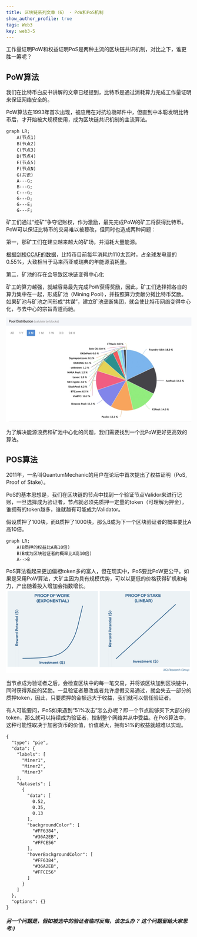 ```yaml
---
title: 区块链系列文章（6） - PoW和PoS机制
show_author_profile: true
tags: Web3
key: web3-5
---
```


工作量证明PoW和权益证明PoS是两种主流的区块链共识机制，对比之下，谁更胜一筹呢？

<!--more-->

## PoW算法

我们在比特币白皮书讲解的文章已经提到，比特币是通过消耗算力完成工作量证明来保证网络安全的。

PoW算法在1993年首次出现，被应用在对抗垃圾邮件中，但直到中本聪发明比特币后，才开始被大规模使用，成为区块链共识机制的主流算法。

```mermaid
graph LR;
    A(节点1)
    B(节点2)
    C(节点3)
    D(节点4)
    E(节点5)
    F(节点N)
    G(共识)
    A---G;
    B---G;
    C---G;
    G---D;
    G---E;
    G---F;
```
矿工们通过“挖矿”争夺记账权，作为激励，最先完成PoW的矿工将获得比特币。PoW可以保证比特币的交易难以被篡改，但同时也造成两种问题：

第一，那矿工们在建立越来越大的矿场，并消耗大量能源。

[根据剑桥CCAF的数据](https://hbr.org/2021/05/how-much-energy-does-bitcoin-actually-consume)，比特币目前每年消耗约110太瓦时，占全球发电量的0.55%，大致相当于马来西亚或瑞典的年能源消耗量。

第二，矿池的存在会导致区块链变得中心化

矿工的算力越强，就越容易最先完成PoW获得奖励，因此，矿工们选择把各自的算力集中在一起，形成矿池（Mining Pool），并按照算力贡献分摊比特币奖励。如果矿池与矿池之间形成“共谋”，建立矿池垄断集团，就会使比特币网络变得中心化，与去中心的宗旨背道而驰。

![mining pool](https://github.com/darcy-fzh/darcy-fzh.github.io/raw/master/screenshots/miningPool.png)

为了解决能源浪费和矿池中心化的问题，我们需要找到一个比PoW更好更高效的算法。

## POS算法

2011年，一名叫QuantumMechanic的用户在论坛中首次提出了权益证明（PoS, Proof of Stake）。

PoS的基本思想是，我们在区块链的节点中找到一个验证节点Validor来进行记账，一旦选择成为验证者，节点就必须先质押一定量的token（可理解为押金），谁拥有的token越多，谁就越有可能成为Validator。

假设质押了100块，而B质押了1000块，那么B成为下一个区块验证者的概率要比A高10倍。

```mermaid
graph LR;
    A(B质押的权益比A高10倍)
    B(B成为区块验证者的概率比A高10倍)
    A-->B
```
PoS算法看起来更加偏袒token多的富人，但在现实中，PoS要比PoW更公平。如果是采用PoW算法，大矿主因为具有规模优势，可以以更低的价格获得矿机和电力，产出随着投入增加会指数增长。
![PoW_PoS](https://github.com/darcy-fzh/darcy-fzh.github.io/raw/master/screenshots/PoW_POS.png)

当节点成为验证者之后，会检查区块中的每一笔交易，并将该区块加到区块链中，同时获得系统的奖励。一旦验证者篡改或者允许虚假交易通过，就会失去一部分的质押token，因此，只要质押的金额远大于收益，我们就可以信任验证者。

有人可能要问，PoS如果遇到“51%攻击”怎么办呢？即一个节点能够买下大部分的token，那么就可以持续成为验证者，控制整个网络并从中受益。在PoS算法中，这种可能性取决于加密货币的价值，价值越大，拥有51%的权益就越难以实现。

```chart
{
  "type": "pie",
  "data": {
    "labels": [
      "Miner1",
      "Miner2",
      "Miner3"
    ],
    "datasets": [
      {
        "data": [
          0.52,
          0.35,
          0.13
        ],
        "backgroundColor": [
          "#FF6384",
          "#36A2EB",
          "#FFCE56"
        ],
        "hoverBackgroundColor": [
          "#FF6384",
          "#36A2EB",
          "#FFCE56"
        ]
      }
    ]
  },
  "options": {}
}
```
##### 另一个问题是，假如被选中的验证者临时反悔，该怎么办？ 这个问题留给大家思考:)